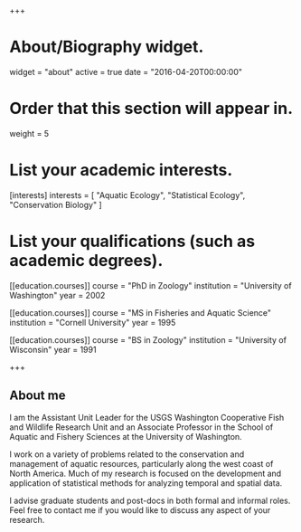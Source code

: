 +++
# About/Biography widget.
widget = "about"
active = true
date = "2016-04-20T00:00:00"

# Order that this section will appear in.
weight = 5

# List your academic interests.
[interests]
  interests = [
    "Aquatic Ecology",
    "Statistical Ecology",
    "Conservation Biology"
  ]

# List your qualifications (such as academic degrees).
[[education.courses]]
  course = "PhD in Zoology"
  institution = "University of Washington"
  year = 2002

[[education.courses]]
  course = "MS in Fisheries and Aquatic Science"
  institution = "Cornell University"
  year = 1995

[[education.courses]]
  course = "BS in Zoology"
  institution = "University of Wisconsin"
  year = 1991
 
+++

## __About me__

I am the Assistant Unit Leader for the USGS Washington Cooperative Fish and Wildlife Research Unit and an Associate Professor in the School of Aquatic and Fishery Sciences at the University of Washington.

I work on a variety of problems related to the conservation and management of aquatic resources, particularly along the west coast of North America. Much of my research is focused on the development and application of statistical methods for analyzing temporal and spatial data.

I advise graduate students and post-docs in both formal and informal roles. Feel free to contact me if you would like to discuss any aspect of your research.
